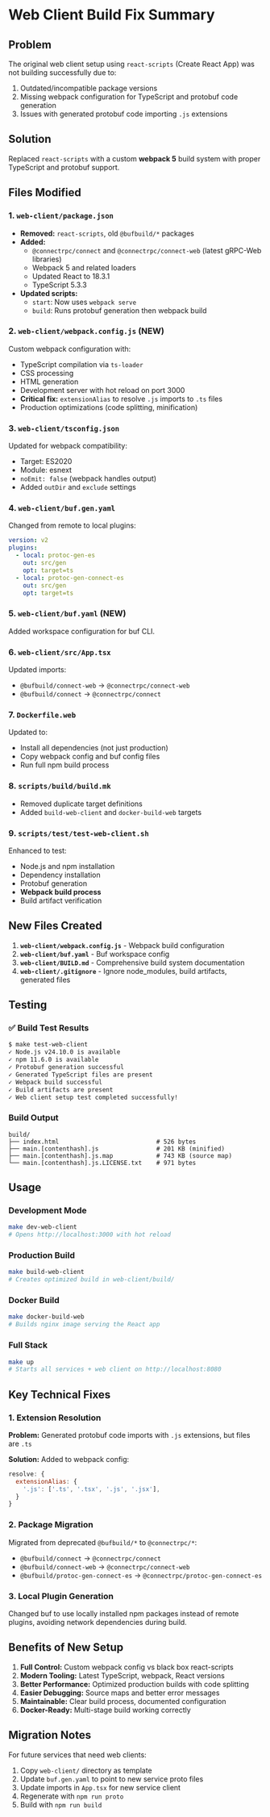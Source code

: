 # Web Client Build Fix Summary

## Problem
The original web client setup using `react-scripts` (Create React App) was not building successfully due to:
1. Outdated/incompatible package versions
2. Missing webpack configuration for TypeScript and protobuf code generation
3. Issues with generated protobuf code importing `.js` extensions

## Solution
Replaced `react-scripts` with a custom **webpack 5** build system with proper TypeScript and protobuf support.

## Files Modified

### 1. `web-client/package.json`
- **Removed:** `react-scripts`, old `@bufbuild/*` packages
- **Added:** 
  - `@connectrpc/connect` and `@connectrpc/connect-web` (latest gRPC-Web libraries)
  - Webpack 5 and related loaders
  - Updated React to 18.3.1
  - TypeScript 5.3.3
- **Updated scripts:**
  - `start`: Now uses `webpack serve`
  - `build`: Runs protobuf generation then webpack build

### 2. `web-client/webpack.config.js` (NEW)
Custom webpack configuration with:
- TypeScript compilation via `ts-loader`
- CSS processing
- HTML generation
- Development server with hot reload on port 3000
- **Critical fix:** `extensionAlias` to resolve `.js` imports to `.ts` files
- Production optimizations (code splitting, minification)

### 3. `web-client/tsconfig.json`
Updated for webpack compatibility:
- Target: ES2020
- Module: esnext
- `noEmit: false` (webpack handles output)
- Added `outDir` and `exclude` settings

### 4. `web-client/buf.gen.yaml`
Changed from remote to local plugins:
```yaml
version: v2
plugins:
  - local: protoc-gen-es
    out: src/gen
    opt: target=ts
  - local: protoc-gen-connect-es
    out: src/gen
    opt: target=ts
```

### 5. `web-client/buf.yaml` (NEW)
Added workspace configuration for buf CLI.

### 6. `web-client/src/App.tsx`
Updated imports:
- `@bufbuild/connect-web` → `@connectrpc/connect-web`
- `@bufbuild/connect` → `@connectrpc/connect`

### 7. `Dockerfile.web`
Updated to:
- Install all dependencies (not just production)
- Copy webpack config and buf config files
- Run full npm build process

### 8. `scripts/build/build.mk`
- Removed duplicate target definitions
- Added `build-web-client` and `docker-build-web` targets

### 9. `scripts/test/test-web-client.sh`
Enhanced to test:
- Node.js and npm installation
- Dependency installation
- Protobuf generation
- **Webpack build process**
- Build artifact verification

## New Files Created

1. **`web-client/webpack.config.js`** - Webpack build configuration
2. **`web-client/buf.yaml`** - Buf workspace config
3. **`web-client/BUILD.md`** - Comprehensive build system documentation
4. **`web-client/.gitignore`** - Ignore node_modules, build artifacts, generated files

## Testing

### ✅ Build Test Results
```bash
$ make test-web-client
✓ Node.js v24.10.0 is available
✓ npm 11.6.0 is available
✓ Protobuf generation successful
✓ Generated TypeScript files are present
✓ Webpack build successful
✓ Build artifacts are present
✓ Web client setup test completed successfully!
```

### Build Output
```
build/
├── index.html                           # 526 bytes
├── main.[contenthash].js                # 201 KB (minified)
├── main.[contenthash].js.map            # 743 KB (source map)
└── main.[contenthash].js.LICENSE.txt    # 971 bytes
```

## Usage

### Development Mode
```bash
make dev-web-client
# Opens http://localhost:3000 with hot reload
```

### Production Build
```bash
make build-web-client
# Creates optimized build in web-client/build/
```

### Docker Build
```bash
make docker-build-web
# Builds nginx image serving the React app
```

### Full Stack
```bash
make up
# Starts all services + web client on http://localhost:8080
```

## Key Technical Fixes

### 1. Extension Resolution
**Problem:** Generated protobuf code imports with `.js` extensions, but files are `.ts`

**Solution:** Added to webpack config:
```javascript
resolve: {
  extensionAlias: {
    '.js': ['.ts', '.tsx', '.js', '.jsx'],
  }
}
```

### 2. Package Migration
Migrated from deprecated `@bufbuild/*` to `@connectrpc/*`:
- `@bufbuild/connect` → `@connectrpc/connect`
- `@bufbuild/connect-web` → `@connectrpc/connect-web`
- `@bufbuild/protoc-gen-connect-es` → `@connectrpc/protoc-gen-connect-es`

### 3. Local Plugin Generation
Changed buf to use locally installed npm packages instead of remote plugins, avoiding network dependencies during build.

## Benefits of New Setup

1. **Full Control:** Custom webpack config vs black box react-scripts
2. **Modern Tooling:** Latest TypeScript, webpack, React versions
3. **Better Performance:** Optimized production builds with code splitting
4. **Easier Debugging:** Source maps and better error messages
5. **Maintainable:** Clear build process, documented configuration
6. **Docker-Ready:** Multi-stage build working correctly

## Migration Notes

For future services that need web clients:
1. Copy `web-client/` directory as template
2. Update `buf.gen.yaml` to point to new service proto files
3. Update imports in `App.tsx` for new service client
4. Regenerate with `npm run proto`
5. Build with `npm run build`